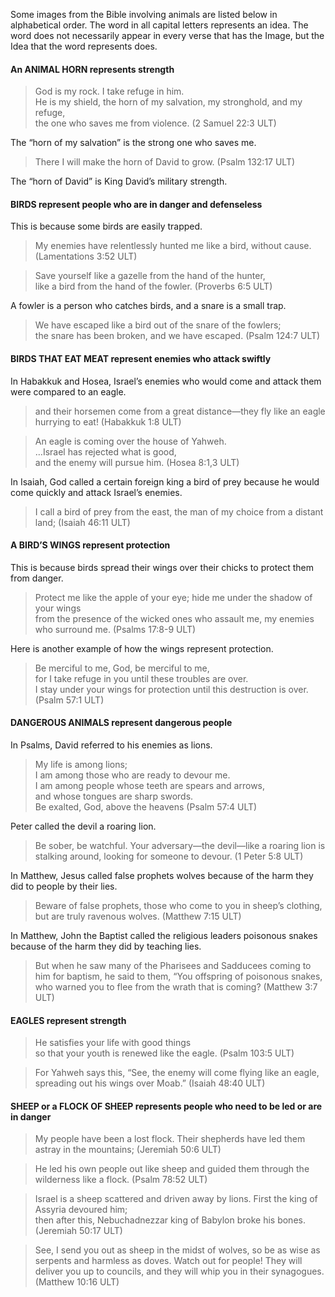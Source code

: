 
Some images from the Bible involving animals are listed below in alphabetical order. The word in all capital letters represents an idea. The word does not necessarily appear in every verse that has the Image, but the Idea that the word represents does.


#### An ANIMAL HORN represents strength

> God is my rock. I take refuge in him.  
> He is my shield, the horn of my salvation, my stronghold, and my refuge,  
> the one who saves me from violence. (2 Samuel 22:3 ULT)

The “horn of my salvation” is the strong one who saves me.

> There I will make the horn of David to grow. (Psalm 132:17 ULT)

The “horn of David” is King David’s military strength.

#### BIRDS represent people who are in danger and defenseless

This is because some birds are easily trapped.

> My enemies have relentlessly hunted me like a bird, without cause. (Lamentations 3:52 ULT)
  
> Save yourself like a gazelle from the hand of the hunter,  
> like a bird from the hand of the fowler. (Proverbs 6:5 ULT)

A fowler is a person who catches birds, and a snare is a small trap.

> We have escaped like a bird out of the snare of the fowlers;  
> the snare has been broken, and we have escaped. (Psalm 124:7 ULT)

#### BIRDS THAT EAT MEAT represent enemies who attack swiftly

In Habakkuk  and Hosea, Israel’s enemies who would come and attack them were compared to an eagle.
> and their horsemen come from a great distance—they fly like an eagle hurrying to eat! (Habakkuk 1:8 ULT)  
  
> An eagle is coming over the house of Yahweh.  
> …Israel has rejected what is good,  
> and the enemy will pursue him. (Hosea 8:1,3 ULT)

In Isaiah, God called a certain foreign king a bird of prey because he would come quickly and attack Israel’s enemies.
> I call a bird of prey from the east, the man of my choice from a distant land; (Isaiah 46:11 ULT)

#### A BIRD’S WINGS represent protection

This is because birds spread their wings over their chicks to protect them from danger.
> Protect me like the apple of your eye; hide me under the shadow of your wings  
> from the presence of the wicked ones who assault me, my enemies who surround me. (Psalms 17:8-9 ULT)

Here is another example of how the wings represent protection.
> Be merciful to me, God, be merciful to me,  
> for I take refuge in you until these troubles are over.  
> I stay under your wings for protection until this destruction is over.  (Psalm 57:1 ULT)

#### DANGEROUS ANIMALS represent dangerous people

In Psalms, David referred to his enemies as lions.
> My life is among lions;  
> I am among those who are ready to devour me.  
> I am among people whose teeth are spears and arrows,  
> and whose tongues are sharp swords.  
> Be exalted, God, above the heavens (Psalm 57:4 ULT)

Peter called the devil a roaring lion.
> Be sober, be watchful. Your adversary—the devil—like a roaring lion is stalking around, looking for someone to devour. (1 Peter 5:8 ULT)

In Matthew, Jesus called false prophets wolves because of the harm they did to people by their lies.
> Beware of false prophets, those who come to you in sheep’s clothing, but are truly ravenous wolves. (Matthew 7:15 ULT)

In Matthew, John the Baptist called the religious leaders poisonous snakes because of the harm they did by teaching lies.
> But when he saw many of the Pharisees and Sadducees coming to him for baptism, he said to them, “You offspring of poisonous snakes, who warned you to flee from the wrath that is coming? (Matthew 3:7 ULT)

#### EAGLES represent strength

> He satisfies your life with good things  
> so that your youth is renewed like the eagle. (Psalm 103:5 ULT)


> For Yahweh says this, “See, the enemy will come flying like an eagle, spreading out his wings over Moab.”  (Isaiah 48:40 ULT)  


#### SHEEP or a FLOCK OF SHEEP represents people who need to be led or are in danger

> My people have been a lost flock. Their shepherds have led them astray in the mountains; (Jeremiah 50:6 ULT)
  
> He led his own people out like sheep and guided them through the wilderness like a flock. (Psalm 78:52 ULT)  
  
> Israel is a sheep scattered and driven away by lions. First the king of Assyria devoured him;  
> then after this, Nebuchadnezzar king of Babylon broke his bones. (Jeremiah 50:17 ULT)


> See, I send you out as sheep in the midst of wolves, so be as wise as serpents and harmless as doves. Watch out for people! They will deliver you up to councils, and they will whip you in their synagogues. (Matthew 10:16 ULT)  
